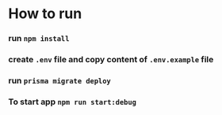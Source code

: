 # How to run

### run `npm install`
### create `.env` file and copy content of `.env.example` file
### run `prisma migrate deploy`
### To start app `npm run start:debug`